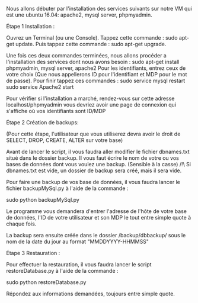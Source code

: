 Nous allons débuter par l'installation des services suivants sur notre VM qui est une ubuntu 16.04: apache2, mysql server, phpmyadmin.

Étape 1 Installation : 

Ouvrez un Terminal (ou une Console). Tappez cette commande : sudo apt-get update. Puis tappez cette commande : sudo apt-get upgrade.

Une fois ces deux commandes terminées, nous allons procéder a l'installation des services dont nous avons besoin : sudo apt-get install phpmyadmin, mysql server, apache2
Pour les identifiants, entrez ceux de votre choix (Que nous appellerons ID pour l'identifiant et MDP pour le mot de passe).
Pour finir tappez ces commandes : sudo service mysql restart
								sudo service Apache2 start

Pour vérifier si l'installation a marché, rendez-vous sur cette adresse localhost/phpmyadmin vous devriez avoir une page de connexion qui s'affiche où vos identifiants sont ID/MDP


Étape 2 Création de backups:

(Pour cette étape, l'utilisateur que vous utiliserez devra avoir le droit de SELECT, DROP, CREATE, ALTER sur votre base)

Avant de lancer le script, il vous faudra aller modifier le fichier dbnames.txt situé dans le dossier backup. Il vous faut écrire le nom de votre ou vos bases de données dont vous voulez une backup. (Sensible à la casse)
/!\ Si dbnames.txt est vide, un dossier de backup sera créé, mais il sera vide.

Pour faire une backup de vos base de données, il vous faudra lancer le fichier backupMySql.py à l'aide de la commande :

sudo python backupMySql.py

Le programme vous demandera d'entrer l'adresse de l'hôte de votre base de données, l'ID de votre utilisateur et son MDP le tout entre simple quote à chaque fois.

La backup sera ensuite créée dans le dossier /backup/dbbackup/ sous le nom de la date du jour au format "MMDDYYYY-HHMMSS"

Étape 3 Restauration : 

Pour effectuer la restauration, il vous faudra lancer le script restoreDatabase.py à l'aide de la commande :

sudo python restoreDatabase.py

Répondez aux informations demandées, toujours entre simple quote.
